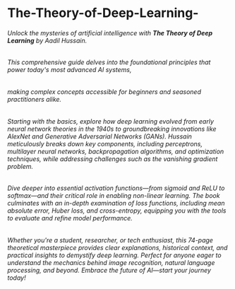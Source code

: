 # The-Theory-of-Deep-Learning-

###### Unlock the mysteries of artificial intelligence with **The Theory of Deep Learning** by Aadil Hussain. 
###### This comprehensive guide delves into the foundational principles that power today's most advanced AI systems, 
###### making complex concepts accessible for beginners and seasoned practitioners alike.

###### Starting with the basics, explore how deep learning evolved from early neural network theories in the 1940s to groundbreaking innovations like AlexNet and Generative Adversarial Networks (GANs). Hussain meticulously breaks down key components, including perceptrons, multilayer neural networks, backpropagation algorithms, and optimization techniques, while addressing challenges such as the vanishing gradient problem.

###### Dive deeper into essential activation functions—from sigmoid and ReLU to softmax—and their critical role in enabling non-linear learning. The book culminates with an in-depth examination of loss functions, including mean absolute error, Huber loss, and cross-entropy, equipping you with the tools to evaluate and refine model performance.

###### Whether you're a student, researcher, or tech enthusiast, this 74-page theoretical masterpiece provides clear explanations, historical context, and practical insights to demystify deep learning. Perfect for anyone eager to understand the mechanics behind image recognition, natural language processing, and beyond. Embrace the future of AI—start your journey today!
